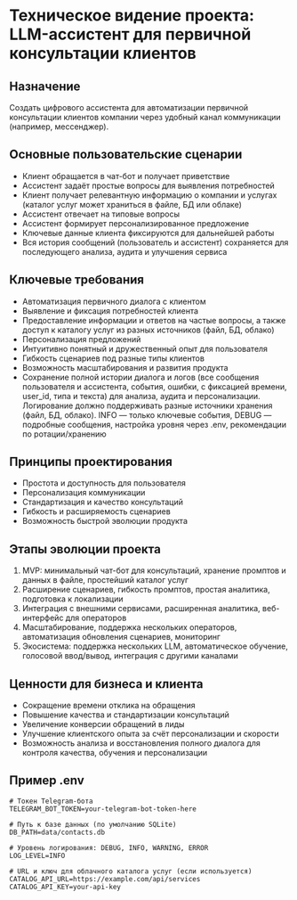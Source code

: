 # Техническое видение проекта: LLM-ассистент для первичной консультации клиентов

## Назначение
Создать цифрового ассистента для автоматизации первичной консультации клиентов компании через удобный канал коммуникации (например, мессенджер).

## Основные пользовательские сценарии
- Клиент обращается в чат-бот и получает приветствие
- Ассистент задаёт простые вопросы для выявления потребностей
- Клиент получает релевантную информацию о компании и услугах (каталог услуг может храниться в файле, БД или облаке)
- Ассистент отвечает на типовые вопросы
- Ассистент формирует персонализированное предложение
- Ключевые данные клиента фиксируются для дальнейшей работы
- Вся история сообщений (пользователь и ассистент) сохраняется для последующего анализа, аудита и улучшения сервиса

## Ключевые требования
- Автоматизация первичного диалога с клиентом
- Выявление и фиксация потребностей клиента
- Предоставление информации и ответов на частые вопросы, а также доступ к каталогу услуг из разных источников (файл, БД, облако)
- Персонализация предложений
- Интуитивно понятный и дружественный опыт для пользователя
- Гибкость сценариев под разные типы клиентов
- Возможность масштабирования и развития продукта
- Сохранение полной истории диалога и логов (все сообщения пользователя и ассистента, события, ошибки, с фиксацией времени, user_id, типа и текста) для анализа, аудита и персонализации. Логирование должно поддерживать разные источники хранения (файл, БД, облако). INFO — только ключевые события, DEBUG — подробные сообщения, настройка уровня через .env, рекомендации по ротации/хранению

## Принципы проектирования
- Простота и доступность для пользователя
- Персонализация коммуникации
- Стандартизация и качество консультаций
- Гибкость и расширяемость сценариев
- Возможность быстрой эволюции продукта

## Этапы эволюции проекта
1. MVP: минимальный чат-бот для консультаций, хранение промптов и данных в файле, простейший каталог услуг
2. Расширение сценариев, гибкость промптов, простая аналитика, подготовка к локализации
3. Интеграция с внешними сервисами, расширенная аналитика, веб-интерфейс для операторов
4. Масштабирование, поддержка нескольких операторов, автоматизация обновления сценариев, мониторинг
5. Экосистема: поддержка нескольких LLM, автоматическое обучение, голосовой ввод/вывод, интеграция с другими каналами

## Ценности для бизнеса и клиента
- Сокращение времени отклика на обращения
- Повышение качества и стандартизации консультаций
- Увеличение конверсии обращений в лиды
- Улучшение клиентского опыта за счёт персонализации и скорости
- Возможность анализа и восстановления полного диалога для контроля качества, обучения и персонализации

## Пример .env

```
# Токен Telegram-бота
TELEGRAM_BOT_TOKEN=your-telegram-bot-token-here

# Путь к базе данных (по умолчанию SQLite)
DB_PATH=data/contacts.db

# Уровень логирования: DEBUG, INFO, WARNING, ERROR
LOG_LEVEL=INFO

# URL и ключ для облачного каталога услуг (если используется)
CATALOG_API_URL=https://example.com/api/services
CATALOG_API_KEY=your-api-key 